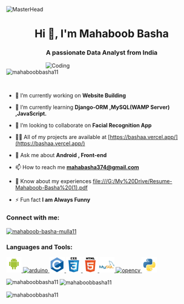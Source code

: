 ![MasterHead](https://www.sogeti.com/globalassets/global/content-images/explore/blog/2020-predictions/00086---desk-anim---dark-blue---v0.1.gif)
<h1 align="center">Hi 👋, I'm Mahaboob Basha</h1>
<h3 align="center">A passionate Data Analyst from India</h3>
<img align="right" alt="Coding" width="400" src="https://cdn.dribbble.com/users/2131993/screenshots/4948736/thoughtworks-gif_dribbble.gif">

<p align="left"> <img src="https://komarev.com/ghpvc/?username=mahaboobbasha11&label=Profile%20views&color=0e75b6&style=flat" alt="mahaboobbasha11" /> </p>

<p align="left"> <a href="https://twitter.com/" target="blank"><img src="https://img.shields.io/twitter/follow/?logo=twitter&style=for-the-badge" alt="" /></a> </p>

- 🔭 I’m currently working on **Website Building**

- 🌱 I’m currently learning **Django-ORM ,MySQL(WAMP Server) ,JavaScript.**

- 👯 I’m looking to collaborate on **Facial Recognition App**

- 👨‍💻 All of my projects are available at [https://bashaa.vercel.app/](https://bashaa.vercel.app/)

- 💬 Ask me about **Android , Front-end**

- 📫 How to reach me **mahabasha374@gmail.com**

- 📄 Know about my experiences [file:///G:/My%20Drive/Resume-Mahaboob-Basha%20(1).pdf](file:///G:/My%20Drive/Resume-Mahaboob-Basha%20(1).pdf)

- ⚡ Fun fact **I am Always Funny**

<h3 align="left">Connect with me:</h3>
<p align="left">
<a href="https://linkedin.com/in/mahaboob-basha-mulla11" target="blank"><img align="center" src="https://raw.githubusercontent.com/rahuldkjain/github-profile-readme-generator/master/src/images/icons/Social/linked-in-alt.svg" alt="mahaboob-basha-mulla11" height="30" width="40" /></a>
</p>

<h3 align="left">Languages and Tools:</h3>
<p align="left"> <a href="https://developer.android.com" target="_blank" rel="noreferrer"> <img src="https://raw.githubusercontent.com/devicons/devicon/master/icons/android/android-original-wordmark.svg" alt="android" width="40" height="40"/> </a> <a href="https://www.arduino.cc/" target="_blank" rel="noreferrer"> <img src="https://cdn.worldvectorlogo.com/logos/arduino-1.svg" alt="arduino" width="40" height="40"/> </a> <a href="https://www.cprogramming.com/" target="_blank" rel="noreferrer"> <img src="https://raw.githubusercontent.com/devicons/devicon/master/icons/c/c-original.svg" alt="c" width="40" height="40"/> </a> <a href="https://www.w3schools.com/css/" target="_blank" rel="noreferrer"> <img src="https://raw.githubusercontent.com/devicons/devicon/master/icons/css3/css3-original-wordmark.svg" alt="css3" width="40" height="40"/> </a> <a href="https://www.w3.org/html/" target="_blank" rel="noreferrer"> <img src="https://raw.githubusercontent.com/devicons/devicon/master/icons/html5/html5-original-wordmark.svg" alt="html5" width="40" height="40"/> </a> <a href="https://www.mysql.com/" target="_blank" rel="noreferrer"> <img src="https://raw.githubusercontent.com/devicons/devicon/master/icons/mysql/mysql-original-wordmark.svg" alt="mysql" width="40" height="40"/> </a> <a href="https://opencv.org/" target="_blank" rel="noreferrer"> <img src="https://www.vectorlogo.zone/logos/opencv/opencv-icon.svg" alt="opencv" width="40" height="40"/> </a> <a href="https://www.python.org" target="_blank" rel="noreferrer"> <img src="https://raw.githubusercontent.com/devicons/devicon/master/icons/python/python-original.svg" alt="python" width="40" height="40"/> </a> </p>

<p><img align="left" src="https://github-readme-stats.vercel.app/api/top-langs?username=mahaboobbasha11&show_icons=true&locale=en&layout=compact" alt="mahaboobbasha11" /></p>

<p>&nbsp;<img align="center" src="https://github-readme-stats.vercel.app/api?username=mahaboobbasha11&show_icons=true&locale=en" alt="mahaboobbasha11" /></p>

<p><img align="center" src="https://github-readme-streak-stats.herokuapp.com/?user=mahaboobbasha11&" alt="mahaboobbasha11" /></p>

